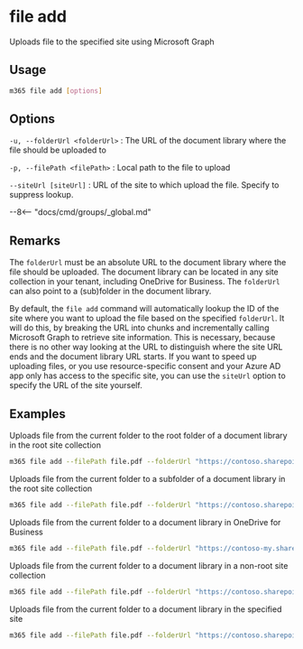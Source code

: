# file add

Uploads file to the specified site using Microsoft Graph

## Usage

```sh
m365 file add [options]
```

## Options

`-u, --folderUrl <folderUrl>`
: The URL of the document library where the file should be uploaded to

`-p, --filePath <filePath>`
: Local path to the file to upload

`--siteUrl [siteUrl]`
: URL of the site to which upload the file. Specify to suppress lookup.

--8<-- "docs/cmd/groups/_global.md"

## Remarks

The `folderUrl` must be an absolute URL to the document library where the file should be uploaded. The document library can be located in any site collection in your tenant, including OneDrive for Business. The `folderUrl` can also point to a (sub)folder in the document library.

By default, the `file add` command will automatically lookup the ID of the site where you want to upload the file based on the specified `folderUrl`. It will do this, by breaking the URL into chunks and incrementally calling Microsoft Graph to retrieve site information. This is necessary, because there is no other way looking at the URL to distinguish where the site URL ends and the document library URL starts. If you want to speed up uploading files, or you use resource-specific consent and your Azure AD app only has access to the specific site, you can use the `siteUrl` option to specify the URL of the site yourself.

## Examples

Uploads file from the current folder to the root folder of a document library in the root site collection

```sh
m365 file add --filePath file.pdf --folderUrl "https://contoso.sharepoint.com/Shared Documents"
```

Uploads file from the current folder to a subfolder of a document library in the root site collection

```sh
m365 file add --filePath file.pdf --folderUrl "https://contoso.sharepoint.com/Shared Documents/Folder"
```

Uploads file from the current folder to a document library in OneDrive for Business

```sh
m365 file add --filePath file.pdf --folderUrl "https://contoso-my.sharepoint.com/personal/steve_contoso_com/Documents"
```

Uploads file from the current folder to a document library in a non-root site collection

```sh
m365 file add --filePath file.pdf --folderUrl "https://contoso.sharepoint.com/sites/Contoso/Shared Documents"
```

Uploads file from the current folder to a document library in the specified site

```sh
m365 file add --filePath file.pdf --folderUrl "https://contoso.sharepoint.com/sites/Contoso/Shared Documents" --siteUrl "https://contoso.sharepoint.com/sites/Contoso"
```
